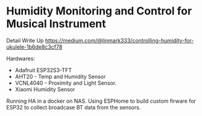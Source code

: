 # Humidity Monitoring and Control for Musical Instrument

Detail Write Up
https://medium.com/@linmark333/controlling-humidity-for-ukulele-1b6de8c3cf78

Hardwares:
- Adafruit ESP32S3-TFT
- AHT20 - Temp and Humidity Sensor
- VCNL4040 - Proximity and Light Sensor.
- Xiaomi Humidity Sensor

Running HA in a docker on NAS.  Using ESPHome to build custom firware for ESP32 to collect broadcase BT data from the sensors.
